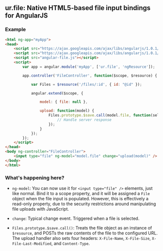 ## ur.file: Native HTML5-based file input bindings for AngularJS

### Example

```html
<html ng-app="myApp">
<head>
	<script src="https://ajax.googleapis.com/ajax/libs/angularjs/1.0.1/angular.min.js"></script>
	<script src="https://ajax.googleapis.com/ajax/libs/angularjs/1.0.1/angular-resource.min.js"></script>
	<script src="angular-file.js"></script>
	<script>
		var app = angular.module('myApp', ['ur.file', 'ngResource']);

		app.controller('FileController', function($scope, $resource) {

			var Files = $resource('/files/:id', { id: "@id" });

			angular.extend($scope, {

				model: { file: null },

				upload: function(model) {
					Files.prototype.$save.call(model.file, function(self, headers) {
						// Handle server response
					});
				}
			});
		});
	</script>
</head>
<body ng-controller="FileController">
	<input type="file" ng-model="model.file" change="upload(model)" />
</body>
</html>
```

### What's happening here?

 * `ng-model`: You can now use it for `<input type="file" />` elements, just like normal. Bind it to a scope property, and it will be assigned a `File` object when the file input is populated. However, this is effectively a read-only property, due to the security restrictions around manipulating file uploads with JavaScript.

 * `change`: Typical change event. Triggered when a file is selected.

 * `Files.prototype.$save.call()`: Treats the file object as an instance of `$resource`, and POSTs the raw contents of the file to the configured URL. The upload handler also sets four headers: `X-File-Name`, `X-File-Size`, `X-File-Last-Modified`, and `Content-Type`.